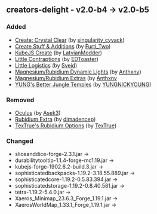## creators-delight - v2.0-b4 -> v2.0-b5

### Added

* [Create: Crystal Clear](https://www.curseforge.com/minecraft/mc-mods/create-crystal-clear) (by [singularity_cyvack](https://legacy.curseforge.com/members/singularity_cyvack/projects))
* [Create Stuff & Additions](https://www.curseforge.com/minecraft/mc-mods/create-stuff-additions) (by [Furti_Two](https://legacy.curseforge.com/members/Furti_Two/projects))
* [KubeJS Create](https://www.curseforge.com/minecraft/mc-mods/kubejs-create) (by [LatvianModder](https://legacy.curseforge.com/members/LatvianModder/projects))
* [Little Contraptions](https://www.curseforge.com/minecraft/mc-mods/little-contraptions) (by [EDToaster](https://legacy.curseforge.com/members/EDToaster/projects))
* [Little Logistics](https://www.curseforge.com/minecraft/mc-mods/little-logistics) (by [Sveid](https://legacy.curseforge.com/members/Sveid/projects))
* [Magnesium/Rubidium Dynamic Lights](https://www.curseforge.com/minecraft/mc-mods/dynamiclights-reforged) (by [Anthxny](https://legacy.curseforge.com/members/Anthxny/projects))
* [Magnesium/Rubidium Extras](https://www.curseforge.com/minecraft/mc-mods/magnesium-extras) (by [Anthxny](https://legacy.curseforge.com/members/Anthxny/projects)
* [YUNG's Better Jungle Temples](https://www.curseforge.com/minecraft/mc-mods/yungs-better-jungle-temples) (by [YUNGNICKYOUNG](https://legacy.curseforge.com/members/YUNGNICKYOUNG/projects))

### Removed 

* [Oculus](https://curseforge.com/minecraft/mc-mods/oculus) (by [Asek3](https://legacy.curseforge.com/members/Asek3/projects))
* [Rubidium Extra](https://curseforge.com/minecraft/mc-mods/rubidium-extra) (by [dimadencep](https://legacy.curseforge.com/members/dimadencep/projects))
* [TexTrue's Rubidium Options](https://curseforge.com/minecraft/mc-mods/textrues-rubidium-options) (by [TexTrue](https://www.curseforge.com/minecraft/mc-mods/textrues-rubidium-options))

### Changed

* sliceanddice-forge-2.3.1.jar -> 
* durabilitytooltip-1.1.4-forge-mc1.19.jar -> 
* kubejs-forge-1902.6.2-build.3.jar -> 
* sophisticatedbackpacks-1.19.2-3.18.55.889.jar -> 
* sophisticatedcore-1.19.2-0.5.83.394.jar -> 
* sophisticatedstorage-1.19.2-0.8.40.581.jar -> 
* tetra-1.19.2-5.4.0.jar -> 
* Xaeros_Minimap_23.6.3_Forge_1.19.1.jar -> 
* XaerosWorldMap_1.33.1_Forge_1.19.1.jar -> 
